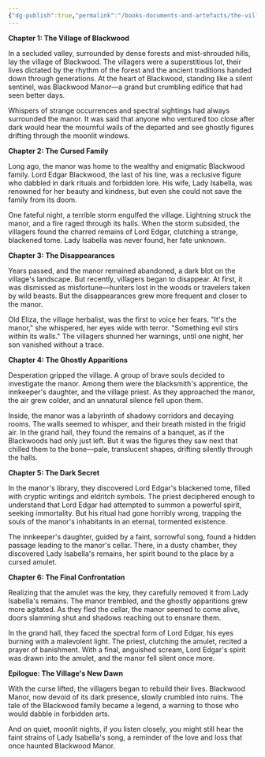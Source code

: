```yaml
---
{"dg-publish":true,"permalink":"/books-documents-and-artefacts/the-village-of-blackwood/","tags":["Unimportant"],"updated":"2025-01-14T21:11:25.990+00:00"}
---
```



**Chapter 1: The Village of Blackwood**

In a secluded valley, surrounded by dense forests and mist-shrouded hills, lay the village of Blackwood. The villagers were a superstitious lot, their lives dictated by the rhythm of the forest and the ancient traditions handed down through generations. At the heart of Blackwood, standing like a silent sentinel, was Blackwood Manor—a grand but crumbling edifice that had seen better days.

Whispers of strange occurrences and spectral sightings had always surrounded the manor. It was said that anyone who ventured too close after dark would hear the mournful wails of the departed and see ghostly figures drifting through the moonlit windows.

**Chapter 2: The Cursed Family**

Long ago, the manor was home to the wealthy and enigmatic Blackwood family. Lord Edgar Blackwood, the last of his line, was a reclusive figure who dabbled in dark rituals and forbidden lore. His wife, Lady Isabella, was renowned for her beauty and kindness, but even she could not save the family from its doom.

One fateful night, a terrible storm engulfed the village. Lightning struck the manor, and a fire raged through its halls. When the storm subsided, the villagers found the charred remains of Lord Edgar, clutching a strange, blackened tome. Lady Isabella was never found, her fate unknown.

**Chapter 3: The Disappearances**

Years passed, and the manor remained abandoned, a dark blot on the village's landscape. But recently, villagers began to disappear. At first, it was dismissed as misfortune—hunters lost in the woods or travelers taken by wild beasts. But the disappearances grew more frequent and closer to the manor.

Old Eliza, the village herbalist, was the first to voice her fears. "It's the manor," she whispered, her eyes wide with terror. "Something evil stirs within its walls." The villagers shunned her warnings, until one night, her son vanished without a trace.

**Chapter 4: The Ghostly Apparitions**

Desperation gripped the village. A group of brave souls decided to investigate the manor. Among them were the blacksmith's apprentice, the innkeeper's daughter, and the village priest. As they approached the manor, the air grew colder, and an unnatural silence fell upon them.

Inside, the manor was a labyrinth of shadowy corridors and decaying rooms. The walls seemed to whisper, and their breath misted in the frigid air. In the grand hall, they found the remains of a banquet, as if the Blackwoods had only just left. But it was the figures they saw next that chilled them to the bone—pale, translucent shapes, drifting silently through the halls.

**Chapter 5: The Dark Secret**

In the manor's library, they discovered Lord Edgar's blackened tome, filled with cryptic writings and eldritch symbols. The priest deciphered enough to understand that Lord Edgar had attempted to summon a powerful spirit, seeking immortality. But his ritual had gone horribly wrong, trapping the souls of the manor's inhabitants in an eternal, tormented existence.

The innkeeper's daughter, guided by a faint, sorrowful song, found a hidden passage leading to the manor's cellar. There, in a dusty chamber, they discovered Lady Isabella's remains, her spirit bound to the place by a cursed amulet.

**Chapter 6: The Final Confrontation**

Realizing that the amulet was the key, they carefully removed it from Lady Isabella's remains. The manor trembled, and the ghostly apparitions grew more agitated. As they fled the cellar, the manor seemed to come alive, doors slamming shut and shadows reaching out to ensnare them.

In the grand hall, they faced the spectral form of Lord Edgar, his eyes burning with a malevolent light. The priest, clutching the amulet, recited a prayer of banishment. With a final, anguished scream, Lord Edgar's spirit was drawn into the amulet, and the manor fell silent once more.

**Epilogue: The Village's New Dawn**

With the curse lifted, the villagers began to rebuild their lives. Blackwood Manor, now devoid of its dark presence, slowly crumbled into ruins. The tale of the Blackwood family became a legend, a warning to those who would dabble in forbidden arts.

And on quiet, moonlit nights, if you listen closely, you might still hear the faint strains of Lady Isabella's song, a reminder of the love and loss that once haunted Blackwood Manor.